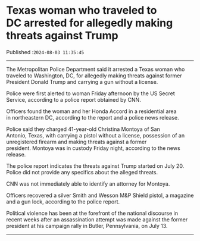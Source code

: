 # Texas woman who traveled to DC arrested for allegedly making threats against Trump

Published :`2024-08-03 11:35:45`

---

The Metropolitan Police Department said it arrested a Texas woman who traveled to Washington, DC, for allegedly making threats against former President Donald Trump and carrying a gun without a license.

Police were first alerted to woman Friday afternoon by the US Secret Service, according to a police report obtained by CNN.

Officers found the woman and her Honda Accord in a residential area in northeastern DC, according to the report and a police news release.

Police said they charged 41-year-old Christina Montoya of San Antonio, Texas, with carrying a pistol without a license, possession of an unregistered firearm and making threats against a former president. Montoya was in custody Friday night, according to the news release.

The police report indicates the threats against Trump started on July 20. Police did not provide any specifics about the alleged threats.

CNN was not immediately able to identify an attorney for Montoya.

Officers recovered a silver Smith and Wesson M&P Shield pistol, a magazine and a gun lock, according to the police report.

Political violence has been at the forefront of the national discourse in recent weeks after an assassination attempt was made against the former president at his campaign rally in Butler, Pennsylvania, on July 13.

---

